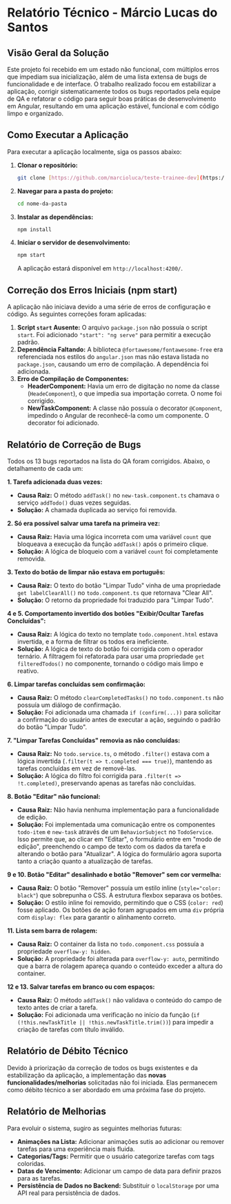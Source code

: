 # Relatório Técnico - Márcio Lucas do Santos

## Visão Geral da Solução

Este projeto foi recebido em um estado não funcional, com múltiplos erros que impediam sua inicialização, além de uma lista extensa de bugs de funcionalidade e de interface. O trabalho realizado focou em estabilizar a aplicação, corrigir sistematicamente todos os bugs reportados pela equipe de QA e refatorar o código para seguir boas práticas de desenvolvimento em Angular, resultando em uma aplicação estável, funcional e com código limpo e organizado.

## Como Executar a Aplicação

Para executar a aplicação localmente, siga os passos abaixo:

1.  **Clonar o repositório:**
    ```bash
    git clone [https://github.com/marcioluca/teste-trainee-dev](https://github.com/marcioluca/teste-trainee-dev)
    ```
2.  **Navegar para a pasta do projeto:**
    ```bash
    cd nome-da-pasta
    ```
3.  **Instalar as dependências:**
    ```bash
    npm install
    ```
4.  **Iniciar o servidor de desenvolvimento:**
    ```bash
    npm start
    ```
    A aplicação estará disponível em `http://localhost:4200/`.

## Correção dos Erros Iniciais (npm start)

A aplicação não iniciava devido a uma série de erros de configuração e código. As seguintes correções foram aplicadas:

1.  **Script `start` Ausente:** O arquivo `package.json` não possuía o script `start`. Foi adicionado `"start": "ng serve"` para permitir a execução padrão.
2.  **Dependência Faltando:** A biblioteca `@fortawesome/fontawesome-free` era referenciada nos estilos do `angular.json` mas não estava listada no `package.json`, causando um erro de compilação. A dependência foi adicionada.
3.  **Erro de Compilação de Componentes:**
    * **HeaderComponent:** Havia um erro de digitação no nome da classe (`HeadeComponent`), o que impedia sua importação correta. O nome foi corrigido.
    * **NewTaskComponent:** A classe não possuía o decorator `@Component`, impedindo o Angular de reconhecê-la como um componente. O decorator foi adicionado.

## Relatório de Correção de Bugs

Todos os 13 bugs reportados na lista do QA foram corrigidos. Abaixo, o detalhamento de cada um:

**1. Tarefa adicionada duas vezes:**
* **Causa Raiz:** O método `addTask()` no `new-task.component.ts` chamava o serviço `addTodo()` duas vezes seguidas.
* **Solução:** A chamada duplicada ao serviço foi removida.

**2. Só era possível salvar uma tarefa na primeira vez:**
* **Causa Raiz:** Havia uma lógica incorreta com uma variável `count` que bloqueava a execução da função `addTask()` após o primeiro clique.
* **Solução:** A lógica de bloqueio com a variável `count` foi completamente removida.

**3. Texto do botão de limpar não estava em português:**
* **Causa Raiz:** O texto do botão "Limpar Tudo" vinha de uma propriedade `get labelClearAll()` no `todo.component.ts` que retornava "Clear All".
* **Solução:** O retorno da propriedade foi traduzido para "Limpar Tudo".

**4 e 5. Comportamento invertido dos botões "Exibir/Ocultar Tarefas Concluídas":**
* **Causa Raiz:** A lógica do texto no template `todo.component.html` estava invertida, e a forma de filtrar os todos era ineficiente.
* **Solução:** A lógica de texto do botão foi corrigida com o operador ternário. A filtragem foi refatorada para usar uma propriedade `get filteredTodos()` no componente, tornando o código mais limpo e reativo.

**6. Limpar tarefas concluídas sem confirmação:**
* **Causa Raiz:** O método `clearCompletedTasks()` no `todo.component.ts` não possuía um diálogo de confirmação.
* **Solução:** Foi adicionada uma chamada `if (confirm(...))` para solicitar a confirmação do usuário antes de executar a ação, seguindo o padrão do botão "Limpar Tudo".

**7. "Limpar Tarefas Concluídas" removia as não concluídas:**
* **Causa Raiz:** No `todo.service.ts`, o método `.filter()` estava com a lógica invertida (`.filter(t => t.completed === true)`), mantendo as tarefas concluídas em vez de removê-las.
* **Solução:** A lógica do filtro foi corrigida para `.filter(t => !t.completed)`, preservando apenas as tarefas não concluídas.

**8. Botão "Editar" não funcional:**
* **Causa Raiz:** Não havia nenhuma implementação para a funcionalidade de edição.
* **Solução:** Foi implementada uma comunicação entre os componentes `todo-item` e `new-task` através de um `BehaviorSubject` no `TodoService`. Isso permite que, ao clicar em "Editar", o formulário entre em "modo de edição", preenchendo o campo de texto com os dados da tarefa e alterando o botão para "Atualizar". A lógica do formulário agora suporta tanto a criação quanto a atualização de tarefas.

**9 e 10. Botão "Editar" desalinhado e botão "Remover" sem cor vermelha:**
* **Causa Raiz:** O botão "Remover" possuía um estilo inline (`style="color: black"`) que sobrepunha o CSS. A estrutura flexbox separava os botões.
* **Solução:** O estilo inline foi removido, permitindo que o CSS (`color: red`) fosse aplicado. Os botões de ação foram agrupados em uma `div` própria com `display: flex` para garantir o alinhamento correto.

**11. Lista sem barra de rolagem:**
* **Causa Raiz:** O container da lista no `todo.component.css` possuía a propriedade `overflow-y: hidden`.
* **Solução:** A propriedade foi alterada para `overflow-y: auto`, permitindo que a barra de rolagem apareça quando o conteúdo exceder a altura do container.

**12 e 13. Salvar tarefas em branco ou com espaços:**
* **Causa Raiz:** O método `addTask()` não validava o conteúdo do campo de texto antes de criar a tarefa.
* **Solução:** Foi adicionada uma verificação no início da função (`if (!this.newTaskTitle || !this.newTaskTitle.trim())`) para impedir a criação de tarefas com título inválido.

## Relatório de Débito Técnico
Devido à priorização da correção de todos os bugs existentes e da estabilização da aplicação, a implementação das **novas funcionalidades/melhorias** solicitadas não foi iniciada. Elas permanecem como débito técnico a ser abordado em uma próxima fase do projeto.

## Relatório de Melhorias
Para evoluir o sistema, sugiro as seguintes melhorias futuras:
* **Animações na Lista:** Adicionar animações sutis ao adicionar ou remover tarefas para uma experiência mais fluida.
* **Categorias/Tags:** Permitir que o usuário categorize tarefas com tags coloridas.
* **Datas de Vencimento:** Adicionar um campo de data para definir prazos para as tarefas.
* **Persistência de Dados no Backend:** Substituir o `localStorage` por uma API real para persistência de dados.